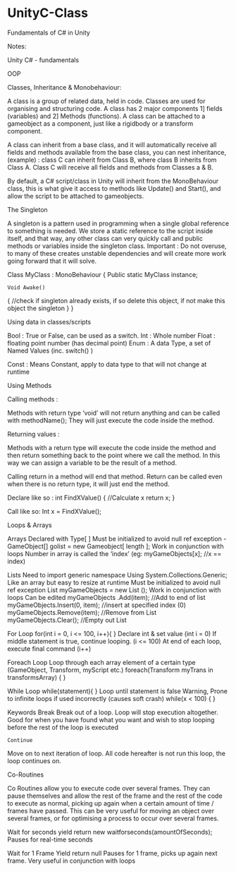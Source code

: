 # UnityC-Class
Fundamentals of C# in Unity


Notes:

Unity C# - fundamentals

OOP

Classes, Inheritance & Monobehaviour: 

A class is a group of related data, held in code. Classes are used for organising and structuring code. A class has 2 major components 1] fields (variables) and 2] Methods (functions). A class can be attached to a gameobject as a component, just like a rigidbody or a transform component. 

A class can inherit from a base class, and it will automatically receive all fields and methods available from the base class, you can nest inheritance, (example) : class C can inherit from Class B, where class B inherits from Class A. Class C will receive all fields and methods from Classes a & B.

By default, a C# script/class in Unity will inherit from the  MonoBehaviour class, this is what give it access to methods like Update() and Start(), and allow the script to be attached to gameobjects.

The Singleton
	
A singleton is a pattern used in programming when a single global reference to something is needed. We store a static reference to the script inside itself, and that way, any other class can very quickly call and public methods or variables inside the singleton class. 
Important : Do not overuse, to many of these creates unstable dependencies and will create more work going forward that it will solve.

Class MyClass : MonoBehaviour
{
	Public static MyClass instance;

	Void Awake()
{
//check if singleton already exists, if so delete this object, if not make this object the singleton
}
}

Using data  in classes/scripts

Bool	:	True or False, can be used as a switch.
Int	:	Whole number
Float	:	floating point number (has decimal point)
Enum	:	A data Type, a set of Named Values (inc. switch() )
	
Const	:	Means Constant, apply to data type to that will not change at runtime


Using Methods

Calling methods : 

Methods with return type ‘void’ will not return anything and can be called with methodName(); They will just execute the code inside the method. 


Returning values : 

Methods with a return type will execute the code inside the method and then return something back to the point where we call the method. In this way we can assign a variable to be the result of a method. 

Calling return in a method will end that method. Return can be called even when there is no return type, it will just end the method.

Declare like so : 
int FindXValue()
{
	//Calculate x
	return x;
}

Call like so:
Int x = FindXValue();

Loops & Arrays

Arrays
	Declared with Type[ ]
	Must be initialized to avoid null ref exception 
		-GameObject[] golist = new Gameobject[ length ];
	Work in conjunction with loops
	Number in array is called the ‘index’ (eg: myGameObjects[x]; //x == index)

Lists
	Need to import generic namespace 
Using System.Collections.Generic;
	Like an array but easy to resize at runtime
	Must be initialized to avoid null ref exception 
List <GameObject> myGameObjects = new List <GameObject>();
	Work in conjunction with loops
Can be edited
myGameObjects .Add(item); 		//Add to end of list
myGameObjects.Insert(0, item);	//insert at specified index (0)
myGameObjects.Remove(item);	//Remove from List
myGameObjects.Clear();	//Empty out List

For Loop
for(int i = 0, i <= 100, i++){ }
Declare int & set value				(int i = 0)
If middle statement is true, continue looping. 		(i <= 100)
At end of each loop, execute final command 		(i++)


Foreach Loop
Loop through each array element of a certain type (GameObject, Transform, myScript etc.)
foreach(Transform myTrans in transformsArray) { }

While Loop
	while(statement){ }
Loop until statement is false
Warning, Prone to infinite loops if used incorrectly (causes soft crash)
while(x < 100) { }

Keywords
	Break
Break out of a loop. Loop will stop execution altogether. Good for when you have found what you want and wish to stop looping before the rest of the loop is executed
 
	Continue
Move on to next iteration of loop. All code hereafter is not run this loop, the loop continues on. 


Co-Routines

Co Routines allow you to execute code over several frames. They can pause themselves and allow the rest of the frame and the rest of the code to execute as normal, picking up again when a certain amount of time / frames have passed. This can be very useful for moving an object over several frames, or for optimising a process to occur over several frames.

Wait for seconds
yield return new waitforseconds(amountOfSeconds);
Pauses for real-time seconds

Wait for 1 Frame
Yield return null
Pauses for 1 frame, picks up again next frame.
Very useful in conjunction with loops

